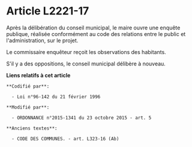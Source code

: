 # Article L2221-17

Après la délibération du conseil municipal, le maire ouvre une enquête publique, réalisée conformément au code des relations
entre le public et l'administration, sur le projet.

Le commissaire enquêteur reçoit les observations des habitants.

S'il y a des oppositions, le conseil municipal délibère à nouveau.

**Liens relatifs à cet article**

	**Codifié par**:

	  - Loi n°96-142 du 21 février 1996

	**Modifié par**:

	  - ORDONNANCE n°2015-1341 du 23 octobre 2015 - art. 5

	**Anciens textes**:

	  - CODE DES COMMUNES. - art. L323-16 (Ab)
